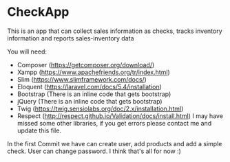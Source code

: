 # CheckApp
This is an app that can collect sales information as checks, tracks inventory information and reports sales-inventory data

You will need:
- Composer (https://getcomposer.org/download/)
- Xampp (https://www.apachefriends.org/tr/index.html)
- Slim (https://www.slimframework.com/docs/)
- Eloquent (https://laravel.com/docs/5.4/installation)
- Bootstrap (There is an inline code that gets bootstrap)
- jQuery (There is an inline code that gets bootstrap)
- Twig (https://twig.sensiolabs.org/doc/2.x/installation.html)
- Respect (http://respect.github.io/Validation/docs/install.html)
I may have missed some other libraries, if you get errors please contact me and update this file. 

In the first Commit we have can create user, add products and add a simple check. User can change password. I think that's all for now :)

